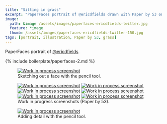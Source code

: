 ```yaml
---
title: "Sitting in grass"
excerpt: "PaperFaces portrait of @ericdfields drawn with Paper by 53 on an iPad."
image: 
  path: &image /assets/images/paperfaces-ericdfields-twitter.jpg 
  feature: *image
  thumb: /assets/images/paperfaces-ericdfields-twitter-150.jpg
tags: [portrait, illustration, Paper by 53, grass]
---
```


PaperFaces portrait of [@ericdfields](http://twitter.com/ericdfields).

{% include boilerplate/paperfaces-2.md %}

<figure>
  <a href="{{ site.url }}/assets/images/paperfaces-ericdfields-process-1-lg.jpg"><img src="{{ site.url }}/assets/images/paperfaces-ericdfields-process-1-750.jpg" alt="Work in process screenshot"></a>
  <figcaption>Sketching out a face with the pencil tool.</figcaption>
</figure>

<figure class="half">
  <a href="{{ site.url }}/assets/images/paperfaces-ericdfields-process-2-lg.jpg"><img src="{{ site.url }}/assets/images/paperfaces-ericdfields-process-2-600.jpg" alt="Work in process screenshot"></a>
  <a href="{{ site.url }}/assets/images/paperfaces-ericdfields-process-3-lg.jpg"><img src="{{ site.url }}/assets/images/paperfaces-ericdfields-process-3-600.jpg" alt="Work in process screenshot"></a>
  <a href="{{ site.url }}/assets/images/paperfaces-ericdfields-process-4-lg.jpg"><img src="{{ site.url }}/assets/images/paperfaces-ericdfields-process-4-600.jpg" alt="Work in process screenshot"></a>
  <a href="{{ site.url }}/assets/images/paperfaces-ericdfields-process-5-lg.jpg"><img src="{{ site.url }}/assets/images/paperfaces-ericdfields-process-5-600.jpg" alt="Work in process screenshot"></a>
  <a href="{{ site.url }}/assets/images/paperfaces-ericdfields-process-6-lg.jpg"><img src="{{ site.url }}/assets/images/paperfaces-ericdfields-process-6-600.jpg" alt="Work in process screenshot"></a>
  <a href="{{ site.url }}/assets/images/paperfaces-ericdfields-process-7-lg.jpg"><img src="{{ site.url }}/assets/images/paperfaces-ericdfields-process-7-600.jpg" alt="Work in process screenshot"></a>
  <figcaption>Work in progress screenshots (Paper by 53).</figcaption>
</figure>

<figure>
  <a href="{{ site.url }}/assets/images/paperfaces-ericdfields-process-8-lg.jpg"><img src="{{ site.url }}/assets/images/paperfaces-ericdfields-process-8-750.jpg" alt="Work in process screenshot"></a>
  <figcaption>Adding detail with the pencil tool.</figcaption>
</figure>
